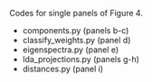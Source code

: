 Codes for single panels of Figure 4.

- components.py (panels b-c)
- classify_weights.py (panel d)
- eigenspectra.py (panel e)
- lda_projections.py (panels g-h)
- distances.py (panel i)
